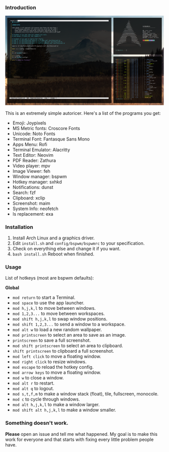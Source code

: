 ### Introduction 

![hi](preview.png)

This is an extremely simple autoricer. Here's a list of the programs you get:

* Emoji: Joypixels
* MS Metric fonts: Croscore Fonts
* Unicode: Noto Fonts
* Terminal Font: Fantasque Sans Mono
* Apps Menu: Rofi
* Terminal Emulator: Alacritty
* Text Editor: Neovim
* PDF Reader: Zathura
* Video player: mpv
* Image Viewer: feh
* Window manager: bspwm
* Hotkey manager: sxhkd
* Notifications: dunst
* Search: fzf
* Clipboard: xclip
* Screenshot: maim
* System Info: neofetch
* ls replacement: exa

### Installation

1. Install Arch Linux and a graphics driver.
2. Edit `install.sh` and `config/bspwm/bspwmrc` to your specification.
3. Check on everything else and change it if you want.
4. `bash install.sh` Reboot when finished. 

### Usage

List of hotkeys (most are bspwm defaults):

**Global**

* `mod return` to start a Terminal.
* `mod space` to use the app launcher.
* `mod h,j,k,l` to move between windows.
* `mod 1,2,3...` to move between workspaces.
* `mod shift h,j,k,l` to swap window positions.
* `mod shift 1,2,3...` to send a window to a workspace.
* `mod alt w` to load a new random wallpaper.
* `mod printscreen` to select an area to save as an image. 
* `printscreen` to save a full screenshot.
* `mod shift printscreen` to select an area to clipboard. 
* `shift printscreen` to clipboard a full screenshot.
* `mod left click` to move a floating window.
* `mod right click` to resize windows.
* `mod escape` to reload the hotkey config.
* `mod arrow keys` to move a floating window.
* `mod w` to close a window.
* `mod alt r` to restart.
* `mod alt q` to logout.
* `mod s,t,f,m` to make a window stack (float), tile, fullscreen, monocole. 
* `mod c` to cycle through windows.
* `mod alt h,j,k,l` to make a window larger.
* `mod shift alt h,j,k,l` to make a window smaller.

### Something doesn't work. 

**Please** open an issue and tell me what happened. My goal is to make this work for everyone and that starts with fixing every little problem people have.


